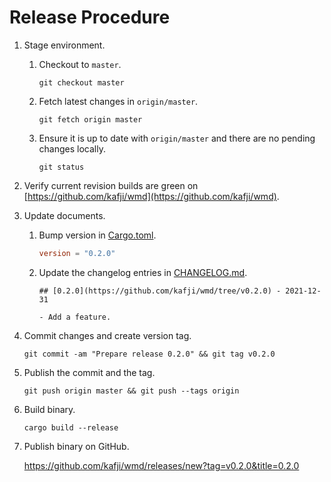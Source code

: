 # Release Procedure

1. Stage environment.

    1. Checkout to `master`.

        ```
        git checkout master
        ```

    2. Fetch latest changes in `origin/master`.

        ```
        git fetch origin master
        ```

    3. Ensure it is up to date with `origin/master` and there are no pending changes locally.

        ```
        git status
        ```

2. Verify current revision builds are green on [https://github.com/kafji/wmd](https://github.com/kafji/wmd).

3. Update documents.

    1. Bump version in [Cargo.toml](../Cargo.toml).

        ```toml
        version = "0.2.0"
        ```

    2. Update the changelog entries in [CHANGELOG.md](../CHANGELOG.md).

        ```
        ## [0.2.0](https://github.com/kafji/wmd/tree/v0.2.0) - 2021-12-31

        - Add a feature.
        ```

4. Commit changes and create version tag.

    ```
    git commit -am "Prepare release 0.2.0" && git tag v0.2.0
    ```

5. Publish the commit and the tag.

    ```
    git push origin master && git push --tags origin
    ```

6. Build binary.

    ```
    cargo build --release
    ```

7. Publish binary on GitHub.

    https://github.com/kafji/wmd/releases/new?tag=v0.2.0&title=0.2.0
